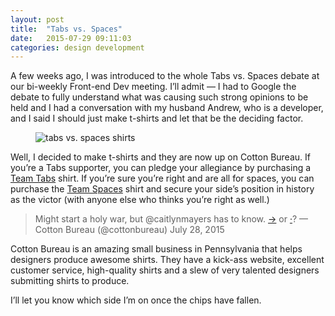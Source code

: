 ```yaml
---
layout: post
title:  "Tabs vs. Spaces"
date:   2015-07-29 09:11:03
categories: design development
---
```

A few weeks ago, I was introduced to the whole Tabs vs. Spaces debate at our bi-weekly Front-end Dev meeting. I’ll admit — I had to Google the debate to fully understand what was causing such strong opinions to be held and I had a conversation with my husband Andrew, who is a developer, and I said I should just make t-shirts and let that be the deciding factor.

<figure>
	<img src="../../img/tabs-spaces.jpeg" alt="tabs vs. spaces shirts">
</figure>

Well, I decided to make t-shirts and they are now up on Cotton Bureau. If you’re a Tabs supporter, you can pledge your allegiance by purchasing a [Team Tabs](https://t.co/unTnF5uKOS) shirt. If you’re sure you’re right and are all for spaces, you can purchase the [Team Spaces](https://t.co/yGD9CERvmG) shirt and secure your side’s position in history as the victor (with anyone else who thinks you’re right as well.)

>Might start a holy war, but @caitlynmayers has to know. [→](https://t.co/unTnF5uKOS) or [·](https://t.co/yGD9CERvmG)?
>— Cotton Bureau (@cottonbureau) July 28, 2015

Cotton Bureau is an amazing small business in Pennsylvania that helps designers produce awesome shirts. They have a kick-ass website, excellent customer service, high-quality shirts and a slew of very talented designers submitting shirts to produce.

I’ll let you know which side I’m on once the chips have fallen.